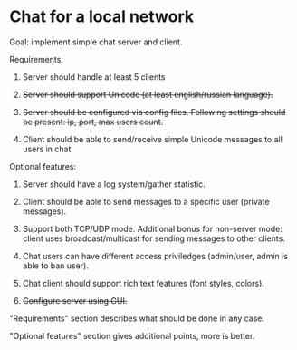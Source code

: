 Chat for a local network
========

Goal: implement simple chat server and client.

Requirements:

1. Server should handle at least 5 clients

2. ~~Server should support Unicode (at least english/russian language).~~

3. ~~Server should be configured via config files. Following settings should be present: ip, port, max users count.~~

4. Client should be able to send/receive simple Unicode messages to all users in chat.


Optional features:

1. Server should have a log system/gather statistic.

2. Client should be able to send messages to a specific user (private messages).

3. Support both TCP/UDP mode. Additional bonus for non-server mode: client uses broadcast/multicast for sending messages to other clients.

4. Chat users can have different access priviledges (admin/user, admin is able to ban user).

5. Chat client should support rich text features (font styles, colors).

6. ~~Configure server using GUI.~~

"Requirements" section describes what should be done in any case.

"Optional features" section gives additional points, more is better.
